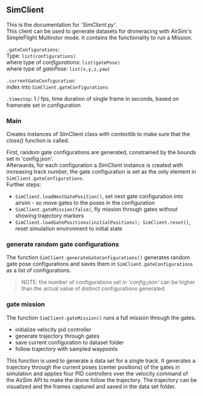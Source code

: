 ## SimClient 
This is the documentation for _'SimClient.py'_.  
This client can be used to generate datasets for droneracing with AirSim's SimpleFlight Multirotor mode. It contains the functionality to run a Mission.

`.gateConfigurations`:  
Type: `list(configurations)`  
where type of _configurations_: `list(gatePose)`  
where type of _gatePose_: `list(x,y,z,yaw)`  

`.currentGateConfiguration`:  
index into `SimClient.gateConfigurations`

`.timestep`: 1 / fps, time duration of single frame in seconds, based on framerate set in configuration

### Main
Creates instances of SimClient class with contextlib to make sure that the _close()_ function is called.  
  
First, random gate configurations are generated, constrained by the bounds set in 'config.json'.  
Afterwards, for each configuration a _SimClient_ instance is created with increasing track number, the gate configuration is set as the only element in `SimClient.gateConfigurations`.  
Further steps:
- `SimClient.loadNextGatePosition()`, set next gate configuration into airsim - so move gates to the poses in the configuration
- `SimClient.gateMission(false)`, fly mission through gates without showing trajectory markers
- `SimClient.loadGatePositions(initialPositions); SimClient.reset()`, reset simulation environment to initial state

### generate random gate configurations
The function `SimClient.generateGateConfigurations()` generates random gate pose configurations and saves them in `SimClient.gateConfigurations` as a list of configurations.  
> NOTE: the number of configurations set in _'config.json'_ can be higher than the actual value of distinct configurations generated.  

### gate mission
The function `SimClient.gateMission()` runs a full mission through the gates. 
- initialize velocity pid controller
- generate trajectory through gates
- save current configuration to dataset folder
- follow trajectory with sampled waypoints  

This function is used to generate a data set for a single track. It generates a trajectory through the current poses (center positions) of the gates in simulation and applies four PID controllers over the velocity command of the AirSim API to make the drone follow the trajectory. The trajectory can be visualized and the frames captured and saved in the data set folder. 